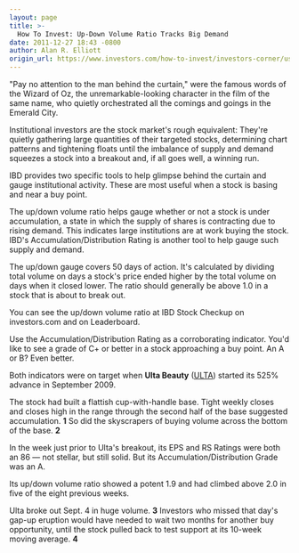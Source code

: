 ```yaml
---
layout: page
title: >-
  How To Invest: Up-Down Volume Ratio Tracks Big Demand
date: 2011-12-27 18:43 -0800
author: Alan R. Elliott
origin_url: https://www.investors.com/how-to-invest/investors-corner/use-up-down-volume-ratio-accumulation-distribution-gauges
---
```





"Pay no attention to the man behind the curtain," were the famous words of the Wizard of Oz, the unremarkable-looking character in the film of the same name, who quietly orchestrated all the comings and goings in the Emerald City.


Institutional investors are the stock market's rough equivalent: They're quietly gathering large quantities of their targeted stocks, determining chart patterns and tightening floats until the imbalance of supply and demand squeezes a stock into a breakout and, if all goes well, a winning run.


IBD provides two specific tools to help glimpse behind the curtain and gauge institutional activity. These are most useful when a stock is basing and near a buy point.


The up/down volume ratio helps gauge whether or not a stock is under accumulation, a state in which the supply of shares is contracting due to rising demand. This indicates large institutions are at work buying the stock. IBD's Accumulation/Distribution Rating is another tool to help gauge such supply and demand.


The up/down gauge covers 50 days of action. It's calculated by dividing total volume on days a stock's price ended higher by the total volume on days when it closed lower. The ratio should generally be above 1.0 in a stock that is about to break out.


You can see the up/down volume ratio at IBD Stock Checkup on investors.com and on Leaderboard.


Use the Accumulation/Distribution Rating as a corroborating indicator. You'd like to see a grade of C+ or better in a stock approaching a buy point. An A or B? Even better.


Both indicators were on target when **Ulta Beauty** ([ULTA](https://research.investors.com/quote.aspx?symbol=ULTA)) started its 525% advance in September 2009.


The stock had built a flattish cup-with-handle base. Tight weekly closes and closes high in the range through the second half of the base suggested accumulation. **1** So did the skyscrapers of buying volume across the bottom of the base. **2**


In the week just prior to Ulta's breakout, its EPS and RS Ratings were both an 86 — not stellar, but still solid. But its Accumulation/Distribution Grade was an A.


Its up/down volume ratio showed a potent 1.9 and had climbed above 2.0 in five of the eight previous weeks.


Ulta broke out Sept. 4 in huge volume. **3** Investors who missed that day's gap-up eruption would have needed to wait two months for another buy opportunity, until the stock pulled back to test support at its 10-week moving average. **4**




